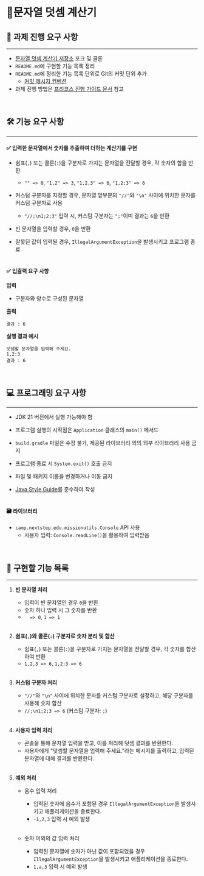 # 🧮문자열 덧셈 계산기

## 🎯 과제 진행 요구 사항

---

* [문자열 덧셈 계산기 저장소](https://github.com/woowacourse-precourse/java-calculator-7) 포크 및 클론
* `README.md`에 구현할 기능 목록 정리
* `README.md`에 정리한 기능 목록 단위로 Git의 커밋 단위 추가
  * [커밋 메시지 컨벤션](https://gist.github.com/stephenparish/9941e89d80e2bc58a153)
* 과제 진행 방법은 [프리코스 진행 가이드 문서](https://github.com/woowacourse/woowacourse-docs/blob/main/precourse/README.md) 참고

<br>

## 🛠️ 기능 요구 사항

---

#### ✅ 입력한 문자열에서 숫자를 추출하여 더하는 계산기를 구현 

- 쉼표(`,`) 또는 콜론(`:`)을 구분자로 가지는 문자열을 전달할 경우, 각 숫자의 합을 반환
  - `"" => 0`, `"1,2" => 3`, `"1,2,3" => 6`, `"1,2:3" => 6`
  
- 커스텀 구분자를 지정할 경우, 문자열 앞부분의 `"//"`와 `"\n"` 사이에 위치한 문자를 커스텀 구분자로 사용
  - `"//;\n1;2;3"` 입력 시, 커스텀 구분자는 `";"`이며 결과는 `6`을 반환

- 빈 문자열을 입력할 경우, `0`을 반환

- 잘못된 값이 입력될 경우, `IllegalArgumentException`을 발생시키고 프로그램 종료 <br> <br>

#### ✅ 입출력 요구 사항 

**입력**

- 구분자와 양수로 구성된 문자열

**출력**

```
결과 : 6
```

**실행 결과 예시**

```
덧셈할 문자열을 입력해 주세요.
1,2:3
결과 : 6
```

<br>

## 💻 프로그래밍 요구 사항

---

- JDK 21 버전에서 실행 가능해야 함

- 프로그램 실행의 시작점은 `Application` 클래스의 `main()` 메서드

- `build.gradle` 파일은 수정 불가, 제공된 라이브러리 외의 외부 라이브러리 사용 금지

- 프로그램 종료 시 `System.exit()` 호출 금지

- 파일 및 패키지 이름을 변경하거나 이동 금지

- [Java Style Guide](https://github.com/woowacourse/woowacourse-docs/tree/main/styleguide/java)를 준수하여 작성 <br> <br>

#### 🗃️ 라이브러리

- `camp.nextstep.edu.missionutils.Console` API 사용
    - 사용자 입력: `Console.readLine()`을 활용하여 입력받음

<br>

## 📝 구현할 기능 목록 

---

1. **빈 문자열 처리**
    - 입력이 빈 문자열인 경우 `0`을 반환
    - 숫자 하나 입력 시 그 숫자를 반환
    - `  => 0`, `1 => 1` <br> <br>
   
2. **쉼표(`,`)와 콜론(`:`) 구분자로 숫자 분리 및 합산**
    - 쉼표(`,`) 또는 콜론(`:`)을 구분자로 가지는 문자열을 전달할 경우, 각 숫자를 합산하여 반환
    - `1,2,3 => 6`, `1,2:3 => 6` <br> <br>

3. **커스텀 구분자 처리**
    - `"//"`와 `"\n"` 사이에 위치한 문자를 커스텀 구분자로 설정하고, 해당 구분자를 사용해 숫자 합산
    - `//;\n1;2;3 => 6` (커스텀 구분자: `;`) <br> <br>

4. **사용자 입력 처리**
   - 콘솔을 통해 문자열 입력을 받고, 이를 처리해 덧셈 결과를 반환한다.
   - 사용자에게 "덧셈할 문자열을 입력해 주세요."라는 메시지를 출력하고, 입력된 문자열에 대해 결과를 반환한다. <br> <br>

5. **예외 처리**
    - 음수 입력 처리
      - 입력된 숫자에 음수가 포함된 경우 `IllegalArgumentException`을 발생시키고 애플리케이션을 종료한다.
      - `-1,2,3` 입력 시 예외 발생 <br> <br>
    
    - 숫자 이외의 값 입력 처리
      - 입력된 문자열에 숫자가 아닌 값이 포함되었을 경우 `IllegalArgumentException`을 발생시키고 애플리케이션을 종료한다.
      - `1,a,3` 입력 시 예외 발생 <br> <br>